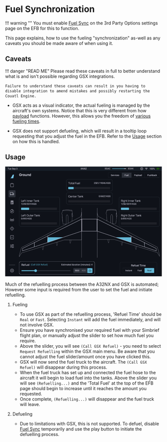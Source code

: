 # Fuel Synchronization

!!! warning ""
    You must enable [Fuel Sync](../flypados3/settings.md#3rd-party-options) on the 3rd Party Options settings page on the EFB for this to function.

This page explains, how to use the fueling "synchronization" as-well as any caveats you should be made aware of when using it.

## Caveats
!!! danger "READ ME"
    Please read these caveats in full to better understand what is and isn't possible regarding GSX integrations.

    Failure to understand these caveats can result in you having to disable integration to amend mistakes and possibly restarting the Couatl Engine.

- GSX acts as a visual indicator, the actual fueling is managed by the aircraft's own systems. Notice that this is very different from how [payload](payload.md) functions. However, this allows you the freedom of [various fueling times](#realism-settings-for-fuel-time).

- GSX does not support defueling, which will result in a tooltip loop requesting that you adjust the fuel in the EFB. Refer to the [Usage](#usage) section on how this is handled.

## Usage
![Fuel Start](../../assets/gsxintegration/gsx-fuel-start.png)

Much of the refuelling process between the A32NX and GSX is automated; However some input is required from the user to set the fuel and initiate refuelling.

1. Fueling
      - To use GSX as part of the refuelling process, 'Refuel Time' should be `Real` or `Fast`. Selecting `Instant` will add the fuel immediately, and will not involve GSX.
      - Ensure you have synchronised your required fuel with your Simbrief flight plan, or manually adjust the slider to set how much fuel you require.
      - Above the slider, you will see `(Call GSX Refuel)` - you need to select `Request Refuelling` within the GSX main menu. Be aware that you cannot adjust the fuel slider/amount once you have clicked this.
      - GSX will now send the fuel truck to the aircraft. The `(Call GSX Refuel)` will disappear during this process.
      - When the fuel truck has set up and connected the fuel hose to the aircraft it will begin to load fuel into the tanks. Above the slider you will see `(Refuelling...)` and the 'Total Fuel' at the top of the EFB page should begin to increase until it reaches the amount you requested.
      - Once complete, `(Refuelling...)` will disappear and the fuel truck will leave.

2. Defueling
     - Due to limitations with GSX, this is not supported. To defuel, disable [Fuel Sync](../flypados3/settings.md#3rd-party-options) temporarily and use the play button to initiate the defuelling process.